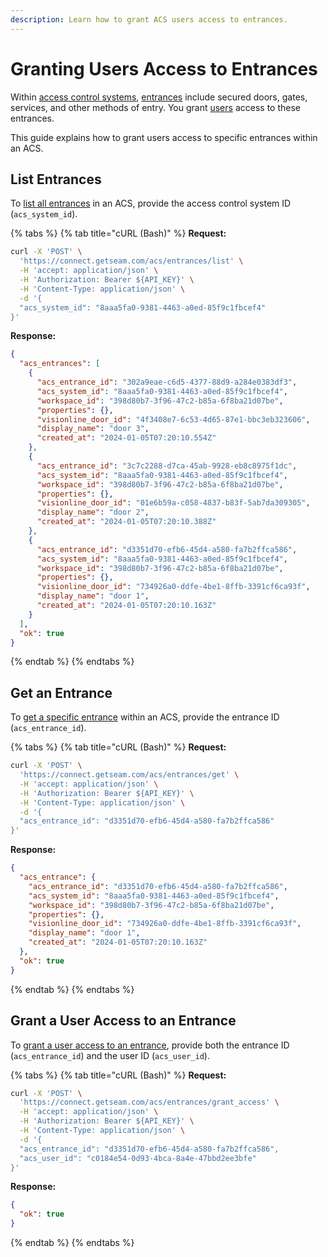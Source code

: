 ```yaml
---
description: Learn how to grant ACS users access to entrances.
---
```


# Granting Users Access to Entrances

Within [access control systems](./), [entrances](./#access-system-components) include secured doors, gates, services, and other methods of entry. You grant [users](./#what-is-a-user) access to these entrances.

This guide explains how to grant users access to specific entrances within an ACS.

## List Entrances

To [list all entrances](../../api-clients/access-control-systems/entrances/list-entrances.md) in an ACS, provide the access control system ID (`acs_system_id`).

{% tabs %}
{% tab title="cURL (Bash)" %}
**Request:**

```bash
curl -X 'POST' \
  'https://connect.getseam.com/acs/entrances/list' \
  -H 'accept: application/json' \
  -H 'Authorization: Bearer ${API_KEY}' \
  -H 'Content-Type: application/json' \
  -d '{
  "acs_system_id": "8aaa5fa0-9381-4463-a0ed-85f9c1fbcef4"
}'
```

**Response:**

```json
{
  "acs_entrances": [
    {
      "acs_entrance_id": "302a9eae-c6d5-4377-88d9-a284e0383df3",
      "acs_system_id": "8aaa5fa0-9381-4463-a0ed-85f9c1fbcef4",
      "workspace_id": "398d80b7-3f96-47c2-b85a-6f8ba21d07be",
      "properties": {},
      "visionline_door_id": "4f3408e7-6c53-4d65-87e1-bbc3eb323606",
      "display_name": "door 3",
      "created_at": "2024-01-05T07:20:10.554Z"
    },
    {
      "acs_entrance_id": "3c7c2288-d7ca-45ab-9928-eb8c8975f1dc",
      "acs_system_id": "8aaa5fa0-9381-4463-a0ed-85f9c1fbcef4",
      "workspace_id": "398d80b7-3f96-47c2-b85a-6f8ba21d07be",
      "properties": {},
      "visionline_door_id": "01e6b59a-c058-4837-b83f-5ab7da309305",
      "display_name": "door 2",
      "created_at": "2024-01-05T07:20:10.388Z"
    },
    {
      "acs_entrance_id": "d3351d70-efb6-45d4-a580-fa7b2ffca586",
      "acs_system_id": "8aaa5fa0-9381-4463-a0ed-85f9c1fbcef4",
      "workspace_id": "398d80b7-3f96-47c2-b85a-6f8ba21d07be",
      "properties": {},
      "visionline_door_id": "734926a0-ddfe-4be1-8ffb-3391cf6ca93f",
      "display_name": "door 1",
      "created_at": "2024-01-05T07:20:10.163Z"
    }
  ],
  "ok": true
}
```
{% endtab %}
{% endtabs %}

## Get an Entrance

To [get a specific entrance](../../api-clients/access-control-systems/entrances/get-an-entrance.md) within an ACS, provide the entrance ID (`acs_entrance_id`).

{% tabs %}
{% tab title="cURL (Bash)" %}
**Request:**

```bash
curl -X 'POST' \
  'https://connect.getseam.com/acs/entrances/get' \
  -H 'accept: application/json' \
  -H 'Authorization: Bearer ${API_KEY}' \
  -H 'Content-Type: application/json' \
  -d '{
  "acs_entrance_id": "d3351d70-efb6-45d4-a580-fa7b2ffca586"
}'
```

**Response:**

```json
{
  "acs_entrance": {
    "acs_entrance_id": "d3351d70-efb6-45d4-a580-fa7b2ffca586",
    "acs_system_id": "8aaa5fa0-9381-4463-a0ed-85f9c1fbcef4",
    "workspace_id": "398d80b7-3f96-47c2-b85a-6f8ba21d07be",
    "properties": {},
    "visionline_door_id": "734926a0-ddfe-4be1-8ffb-3391cf6ca93f",
    "display_name": "door 1",
    "created_at": "2024-01-05T07:20:10.163Z"
  },
  "ok": true
}
```
{% endtab %}
{% endtabs %}

## Grant a User Access to an Entrance

To [grant a user access to an entrance](../../api-clients/access-control-systems/entrances/grant-a-user-access-to-an-entrance.md), provide both the entrance ID (`acs_entrance_id`) and the user ID (`acs_user_id`).

{% tabs %}
{% tab title="cURL (Bash)" %}
**Request:**

```bash
curl -X 'POST' \
  'https://connect.getseam.com/acs/entrances/grant_access' \
  -H 'accept: application/json' \
  -H 'Authorization: Bearer ${API_KEY}' \
  -H 'Content-Type: application/json' \
  -d '{
  "acs_entrance_id": "d3351d70-efb6-45d4-a580-fa7b2ffca586",
  "acs_user_id": "c0184e54-0d93-4bca-8a4e-47bbd2ee3bfe"
}'
```

**Response:**

```json
{
  "ok": true
}
```
{% endtab %}
{% endtabs %}
